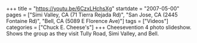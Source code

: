 +++
title = "https://youtu.be/6CzxLHchsXg"
startdate = "2007-05-00"
pages = ["Simi Valley, CA (71 Tierra Rejada Rd)", "San Jose, CA (2445 Fontaine Rd)", "Bell, CA (5089 E Florence Ave)"]
tags = ["Videos"]
categories = ["Chuck E. Cheese's"]
+++
Cheesevention 4 photo slideshow. Shows the group as they visit Tully Road, Simi Valley, and Bell. 
